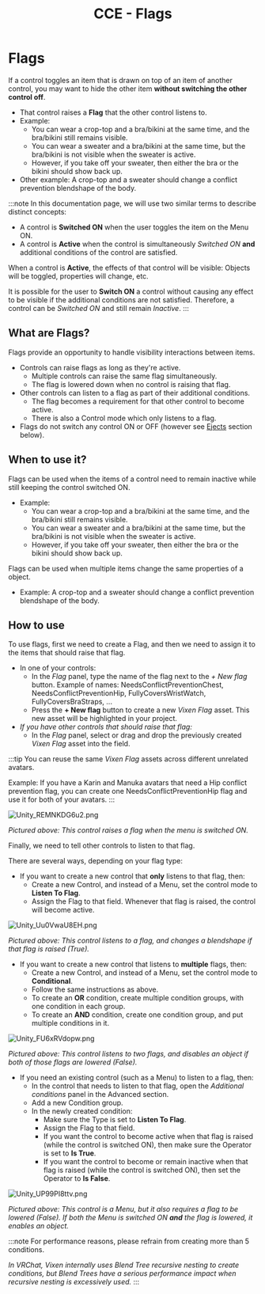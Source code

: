 ﻿---
sidebar_position: 4
title: CCE - Flags
---

# Flags

If a control toggles an item that is drawn on top of an item of another control, you may want to hide the other item **without switching the other control off**.
- That control raises a **Flag** that the other control listens to.
- Example:
    - You can wear a crop-top and a bra/bikini at the same time, and the bra/bikini still remains visible.
    - You can wear a sweater and a bra/bikini at the same time, but the bra/bikini is not visible when the sweater is active.
    - However, if you take off your sweater, then either the bra or the bikini should show back up.
- Other example: A crop-top and a sweater should change a conflict prevention blendshape of the body.

:::note
In this documentation page, we will use two similar terms to describe distinct concepts:

- A control is **Switched ON** when the user toggles the item on the Menu ON.
- A control is **Active** when the control is simultaneously *Switched ON* **and** additional conditions of the control are satisfied.

When a control is **Active**, the effects of that control will be visible: Objects will be toggled, properties will change, etc.

It is possible for the user to **Switch ON** a control without causing any effect to be visible if the additional conditions are not satisfied.
Therefore, a control can be *Switched ON* and still remain *Inactive*.
:::


## What are Flags?

Flags provide an opportunity to handle visibility interactions between items.

- Controls can raise flags as long as they're active.
    - Multiple controls can raise the same flag simultaneously.
    - The flag is lowered down when no control is raising that flag.
- Other controls can listen to a flag as part of their additional conditions.
    - The flag becomes a requirement for that other control to become active.
    - There is also a Control mode which only listens to a flag.
- Flags do not switch any control ON or OFF (however see [Ejects](#ejects) section below).

## When to use it?

Flags can be used when the items of a control need to remain inactive while still keeping the control switched ON.
- Example:
  - You can wear a crop-top and a bra/bikini at the same time, and the bra/bikini still remains visible.
  - You can wear a sweater and a bra/bikini at the same time, but the bra/bikini is not visible when the sweater is active.
  - However, if you take off your sweater, then either the bra or the bikini should show back up.

Flags can be used when multiple items change the same properties of a object.
- Example: A crop-top and a sweater should change a conflict prevention blendshape of the body.

## How to use

To use flags, first we need to create a Flag, and then we need to assign it to the items that should raise that flag.

- In one of your controls:
  - In the *Flag* panel, type the name of the flag next to the *+ New flag* button. Example of names: NeedsConflictPreventionChest, NeedsConflictPreventionHip, FullyCoversWristWatch, FullyCoversBraStraps, ...
  - Press the **+ New flag** button to create a new *Vixen Flag* asset. This new asset will be highlighted in your project.
- *If you have other controls that should raise that flag:*
  - In the *Flag* panel, select or drag and drop the previously created *Vixen Flag* asset into the field.

:::tip
You can reuse the same *Vixen Flag* assets across different unrelated avatars.

Example: If you have a Karin and Manuka avatars that need a Hip conflict prevention flag, you can create one NeedsConflictPreventionHip flag and use it for both of your avatars.
:::

![Unity_REMNKDG6u2.png](img%2Fcce%2FUnity_REMNKDG6u2.png)

*Pictured above: This control raises a flag when the menu is switched ON.*

Finally, we need to tell other controls to listen to that flag.

There are several ways, depending on your flag type:

- If you want to create a new control that **only** listens to that flag, then:
    - Create a new Control, and instead of a Menu, set the control mode to **Listen To Flag**.
    - Assign the Flag to that field. Whenever that flag is raised, the control will become active.

![Unity_Uu0VwaU8EH.png](img%2Fcce%2FUnity_Uu0VwaU8EH.png)

*Pictured above: This control listens to a flag, and changes a blendshape if that flag is raised (True).*

- If you want to create a new control that listens to **multiple** flags, then:
  - Create a new Control, and instead of a Menu, set the control mode to **Conditional**.
  - Follow the same instructions as above.
  - To create an **OR** condition, create multiple condition groups, with one condition in each group.
  - To create an **AND** condition, create one condition group, and put multiple conditions in it.

![Unity_FU6xRVdopw.png](img%2Fcce%2FUnity_FU6xRVdopw.png)

*Pictured above: This control listens to two flags, and disables an object if both of those flags are lowered (False).*

- If you need an existing control (such as a Menu) to listen to a flag, then:
    - In the control that needs to listen to that flag, open the *Additional conditions* panel in the Advanced section.
    - Add a new Condition group.
    - In the newly created condition:
      - Make sure the Type is set to **Listen To Flag**.
      - Assign the Flag to that field.
      - If you want the control to become active when that flag is raised (while the control is switched ON), then make sure the Operator is set to **Is True**.
      - If you want the control to become or remain inactive when that flag is raised (while the control is switched ON), then set the Operator to **Is False**.

![Unity_UP99PI8ttv.png](img%2Fcce%2FUnity_UP99PI8ttv.png)

*Pictured above: This control is a Menu, but it also requires a flag to be lowered (False). If both the Menu is switched ON **and** the flag is lowered, it enables an object.*

:::note
For performance reasons, please refrain from creating more than 5 conditions.

*In VRChat, Vixen internally uses Blend Tree recursive nesting to create conditions, but Blend Trees have a serious performance impact when recursive nesting is excessively used.*
:::
